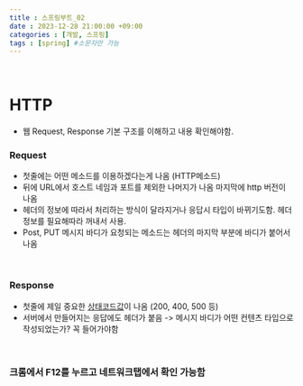 ```yaml
---
title : 스프링부트_02
date : 2023-12-28 21:00:00 +09:00
categories : [개발, 스프링]
tags : [spring] #소문자만 가능
---
```


<br>

# HTTP
- 웹 Request, Response 기본 구조를 이해하고 내용 확인해야함.


### Request
- 첫줄에는 어떤 메소드를 이용하겠다는게 나옴 (HTTP메소드)
- 뒤에 URL에서 호스트 네임과 포트를 제외한 나머지가 나옴
마지막에 http 버전이 나옴
- 헤더의 정보에 따라서 처리하는 방식이 달라지거나 응답시 타입이 바뀌기도함. 헤더정보를 필요해따라 꺼내서 사용.
- Post, PUT 메시지 바디가 요청되는 메소드는 헤더의 마지막 부분에 바디가 붙어서 나옴

<br>

### Response
- 첫줄에 제일 중요한 <U>상태코드값</U>이 나옴 (200, 400, 500 등)
- 서버에서 만들어지는 응답에도 헤더가 붙음 -> 메시지 바디가 어떤 컨텐츠 타입으로 작성되었는가? 꼭 들어가야함

<br>

### 크롬에서 F12를 누르고 네트워크탭에서 확인 가능함